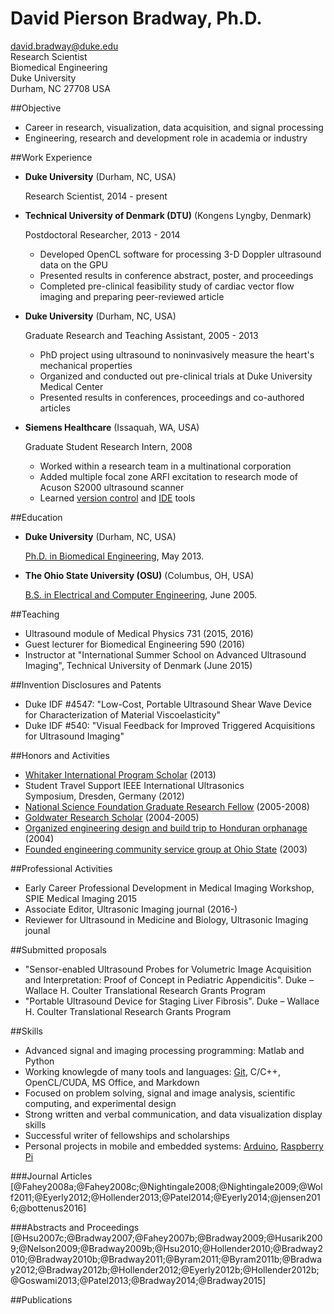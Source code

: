 # David Pierson Bradway, Ph.D.  


<david.bradway@duke.edu>  
Research Scientist  
Biomedical Engineering  
Duke University  
Durham, NC 27708 USA  

##Objective

*   Career in research, visualization, data acquisition, and signal processing
*   Engineering, research and development role in academia or industry

##Work Experience

*   **Duke University** (Durham, NC, USA)

    Research Scientist, 2014 - present

*   **Technical University of Denmark (DTU)** (Kongens Lyngby, Denmark)

    Postdoctoral Researcher, 2013 - 2014

    -   Developed OpenCL software for processing 3-D Doppler ultrasound data on the GPU
    -   Presented results in conference abstract, poster, and proceedings
    -   Completed pre-clinical feasibility study of cardiac vector flow imaging and preparing peer-reviewed article

*   **Duke University** (Durham, NC, USA)

    Graduate Research and Teaching Assistant, 2005 - 2013

    -   PhD project using ultrasound to noninvasively measure the heart's mechanical properties
    -   Organized and conducted out pre-clinical trials at Duke University Medical Center
    -   Presented results in conferences, proceedings and co-authored articles

*   **Siemens Healthcare** (Issaquah, WA, USA)

    Graduate Student Research Intern, 2008

    -   Worked within a research team in a multinational corporation
    -   Added multiple focal zone ARFI excitation to research mode of Acuson S2000 ultrasound scanner
    -   Learned [version control](http://www-03.ibm.com/software/products/en/clearcase) and [IDE](http://www.visualstudio.com/) tools

##Education

*   **Duke University** (Durham, NC, USA)

    [Ph.D. in Biomedical Engineering](http://bme.duke.edu/grad), May 2013.

*   **The Ohio State University (OSU)** (Columbus, OH, USA)

    [B.S. in Electrical and Computer Engineering](http://ece.osu.edu/futurestudents/undergrad), June 2005.

##Teaching

*   Ultrasound module of Medical Physics 731 (2015, 2016)
*   Guest lecturer for Biomedical Engineering 590 (2016)
*   Instructor at "International Summer School on Advanced Ultrasound Imaging", Technical University of Denmark (June 2015)


##Invention Disclosures and Patents

*   Duke IDF #4547: "Low-Cost, Portable Ultrasound Shear Wave Device for Characterization of Material Viscoelasticity" 
*   Duke IDF #540: "Visual Feedback for Improved Triggered Acquisitions for Ultrasound Imaging"


##Honors and Activities

*   [Whitaker International Program Scholar](http://www.whitaker.org/grants/fellows-scholars)  (2013)
*   Student Travel Support IEEE International Ultrasonics Symposium, Dresden, Germany (2012)
*   [National Science Foundation Graduate Research Fellow](http://www.nsfgrfp.org/) (2005-2008)
*   [Goldwater Research Scholar](https://goldwater.scholarsapply.org/) (2004-2005)
*   [Organized engineering design and build trip to Honduran orphanage](http://www.montanadeluz.org/) (2004)
*   [Founded engineering community service group at Ohio State](http://ecos.osu.edu/) (2003)


##Professional Activities

*   Early Career Professional Development in Medical Imaging Workshop, SPIE Medical Imaging 2015
*   Associate Editor, Ultrasonic Imaging journal (2016-)
*   Reviewer for Ultrasound in Medicine and Biology, Ultrasonic Imaging jounal

##Submitted proposals

*   "Sensor-enabled Ultrasound Probes for Volumetric Image Acquisition and Interpretation: Proof of Concept in Pediatric Appendicitis". Duke – Wallace H. Coulter Translational Research Grants Program
*   "Portable Ultrasound Device for Staging Liver Fibrosis". Duke – Wallace H. Coulter Translational Research Grants Program

##Skills
*   Advanced signal and imaging processing programming: Matlab and Python
*   Working knowlegde of many tools and languages: [Git](http://git-scm.com/), C/C++, OpenCL/CUDA, MS Office, and Markdown
*   Focused on problem solving, signal and image analysis, scientific computing, and experimental design
*   Strong written and verbal communication, and data visualization display skills
*   Successful writer of fellowships and scholarships
*   Personal projects in mobile and embedded systems: [Arduino](http://www.arduino.cc/), [Raspberry Pi](http://www.raspberrypi.org/)

###Journal Articles
[@Fahey2008a;@Fahey2008c;@Nightingale2008;@Nightingale2009;@Wolf2011;@Eyerly2012;@Hollender2013;@Patel2014;@Eyerly2014;@jensen2016;@bottenus2016]

###Abstracts and Proceedings
[@Hsu2007c;@Bradway2007;@Fahey2007b;@Bradway2009;@Husarik2009;@Nelson2009;@Bradway2009b;@Hsu2010;@Hollender2010;@Bradway2010;@Bradway2010b;@Bradway2011;@Byram2011;@Byram2011b;@Bradway2012;@Bradway2012b;@Hollender2012;@Eyerly2012b;@Hollender2012b;@Goswami2013;@Patel2013;@Bradway2014;@Bradway2015]

##Publications
